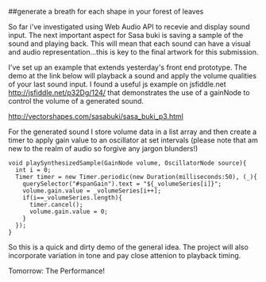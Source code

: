 ﻿
##generate a breath for each shape in your forest of leaves

So far i've investigated using Web Audio API to recevie and display sound input. The next important aspect for Sasa buki is saving a sample of the sound and playing back. This will mean that each sound can have a visual and audio representation...this is key to the final artwork for this submission.

I've set up an example that extends yesterday's front end prototype. The demo at the link below will playback a sound and apply the volume qualities of your last sound input. I found a useful js example on jsfiddle.net http://jsfiddle.net/p32Dg/124/ that demonstrates the use of a gainNode to control the volume of a generated sound.

http://vectorshapes.com/sasabuki/sasa_buki_p3.html

For the generated sound I store volume data in a list array and then create a timer to apply gain value to an oscillator at set intervals (please note that am new to the realm of audio so forgive any jargon blunders!)
 

```
void playSynthesizedSample(GainNode volume, OscillatorNode source){
  int i = 0;
  Timer timer = new Timer.periodic(new Duration(milliseconds:50), (_){
    querySelector("#spanGain").text = "${_volumeSeries[i]}"; 
    volume.gain.value = _volumeSeries[i++];
    if(i==_volumeSeries.length){
      timer.cancel();
      volume.gain.value = 0;
    }
  });
}

```

So this is a quick and dirty demo of the general idea. The project will also incorporate variation in tone and pay close attenion to playback timing.

Tomorrow: The Performance!








